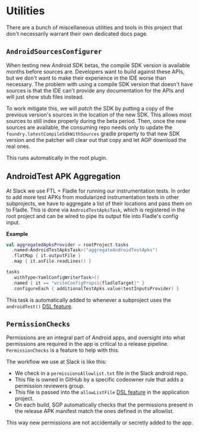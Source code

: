Utilities
=========

There are a bunch of miscellaneous utilities and tools in this project that don't necessarily warrant their own
dedicated docs page.

## `AndroidSourcesConfigurer`

When testing new Android SDK betas, the compile SDK version is available months before sources are. Developers want to
build against these APIs, but we don't want to make their experience in the IDE worse than necessary. The problem with
using a compile SDK version that doesn't have sources is that the IDE can't provide any documentation for the APIs and
will just show stub files instead.

To work mitigate this, we will _patch_ the SDK by putting a copy of the previous version's sources in the location of
the new SDK. This allows most sources to still index properly during the beta period. Then, once the new sources are
available, the consuming repo needs only to update the `foundry.latestCompileSdkWithSources` gradle property to that new
SDK version and the patcher will clear out that copy and let AGP download the real ones.

This runs automatically in the root plugin.

## AndroidTest APK Aggregation

At Slack we use FTL + Fladle for running our instrumentation tests. In order to add more test APKs from modularized
instrumentation tests in other subprojects, we have to aggregate a list of their locations and pass them on to Fladle.
This is done via `AndroidTestApksTask`, which is registered in the root project and can be wired to pipe its output file
into Fladle's config input.

**Example**

```kotlin
val aggregatedApksProvider = rootProject.tasks
  .named<AndroidTestApksTask>("aggregateAndroidTestApks")
  .flatMap { it.outputFile }
  .map { it.asFile.readLines() }

tasks
  .withType<YamlConfigWriterTask>()
  .named { it == "writeConfigProps${fladleTarget}" }
  .configureEach { additionalTestApks.value(testInputsProvider) }
```

This task is automatically added to whenever a subproject uses
the `androidTest()` [DSL feature](dsl.md#android-test).

## `PermissionChecks`

Permissions are an integral part of Android apps, and oversight into what permissions are required in the app is
critical to a release pipeline. `PermissionChecks` is a feature to help with this.

The workflow we use at Slack is like this:

- We check in a `permissionsAllowlist.txt` file in the Slack android repo.
- This file is owned in GitHub by a specific codeowner rule that adds a permission reviewers group.
- This file is passed into the `allowListFile` [DSL feature](dsl.md#permission-allowlist) in the application
  project.
- On each build, SGP automatically checks that the permissions present in the release APK manifest match the ones
  defined in the allowlist.

This way new permissions are not accidentally or secretly added to the app.